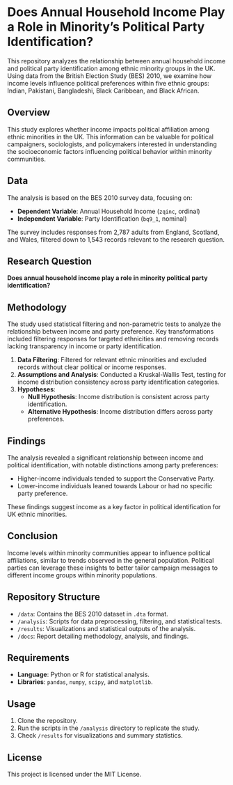 
# Does Annual Household Income Play a Role in Minority’s Political Party Identification?

This repository analyzes the relationship between annual household income and political party identification among ethnic minority groups in the UK. Using data from the British Election Study (BES) 2010, we examine how income levels influence political preferences within five ethnic groups: Indian, Pakistani, Bangladeshi, Black Caribbean, and Black African.

## Overview

This study explores whether income impacts political affiliation among ethnic minorities in the UK. This information can be valuable for political campaigners, sociologists, and policymakers interested in understanding the socioeconomic factors influencing political behavior within minority communities.

## Data

The analysis is based on the BES 2010 survey data, focusing on:

- **Dependent Variable**: Annual Household Income (`zqinc`, ordinal)
- **Independent Variable**: Party Identification (`bq9_1`, nominal)

The survey includes responses from 2,787 adults from England, Scotland, and Wales, filtered down to 1,543 records relevant to the research question.

## Research Question

**Does annual household income play a role in minority political party identification?**

## Methodology

The study used statistical filtering and non-parametric tests to analyze the relationship between income and party preference. Key transformations included filtering responses for targeted ethnicities and removing records lacking transparency in income or party identification.

1. **Data Filtering**: Filtered for relevant ethnic minorities and excluded records without clear political or income responses.
2. **Assumptions and Analysis**: Conducted a Kruskal-Wallis Test, testing for income distribution consistency across party identification categories.
3. **Hypotheses**:
   - **Null Hypothesis**: Income distribution is consistent across party identification.
   - **Alternative Hypothesis**: Income distribution differs across party preferences.

## Findings

The analysis revealed a significant relationship between income and political identification, with notable distinctions among party preferences:

- Higher-income individuals tended to support the Conservative Party.
- Lower-income individuals leaned towards Labour or had no specific party preference.
  
These findings suggest income as a key factor in political identification for UK ethnic minorities.

## Conclusion

Income levels within minority communities appear to influence political affiliations, similar to trends observed in the general population. Political parties can leverage these insights to better tailor campaign messages to different income groups within minority populations.

## Repository Structure

- `/data`: Contains the BES 2010 dataset in `.dta` format.
- `/analysis`: Scripts for data preprocessing, filtering, and statistical tests.
- `/results`: Visualizations and statistical outputs of the analysis.
- `/docs`: Report detailing methodology, analysis, and findings.

## Requirements

- **Language**: Python or R for statistical analysis.
- **Libraries**: `pandas`, `numpy`, `scipy`, and `matplotlib`.

## Usage

1. Clone the repository.
2. Run the scripts in the `/analysis` directory to replicate the study.
3. Check `/results` for visualizations and summary statistics.

## License

This project is licensed under the MIT License.
